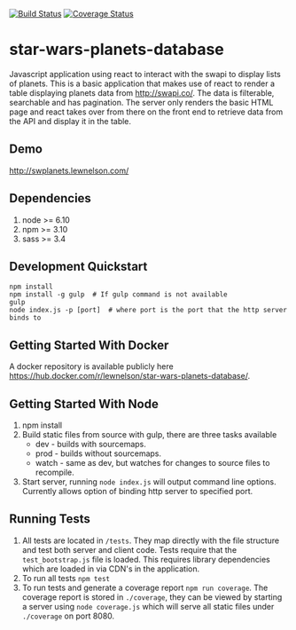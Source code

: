 [![Build Status](https://travis-ci.org/lewnelson/star-wars-planets-database.svg?branch=master)](https://travis-ci.org/lewnelson/star-wars-planets-database)
[![Coverage Status](https://coveralls.io/repos/github/lewnelson/star-wars-planets-database/badge.svg?branch=master)](https://coveralls.io/github/lewnelson/star-wars-planets-database?branch=master)

# star-wars-planets-database
Javascript application using react to interact with the swapi to display lists of planets. This is a basic application that makes use of react to render a table displaying planets data from http://swapi.co/. The data is filterable, searchable and has pagination. The server only renders the basic HTML page and react takes over from there on the front end to retrieve data from the API and display it in the table.

## Demo
http://swplanets.lewnelson.com/

## Dependencies
1. node >= 6.10
1. npm >= 3.10
1. sass >= 3.4

## Development Quickstart
```
npm install
npm install -g gulp  # If gulp command is not available
gulp
node index.js -p [port]  # where port is the port that the http server binds to
```

## Getting Started With Docker
A docker repository is available publicly here https://hub.docker.com/r/lewnelson/star-wars-planets-database/.

## Getting Started With Node
1. npm install
1. Build static files from source with gulp, there are three tasks available
    - dev - builds with sourcemaps.
    - prod - builds without sourcemaps.
    - watch - same as dev, but watches for changes to source files to recompile.
1. Start server, running `node index.js` will output command line options. Currently allows option of binding http server to specified port.

## Running Tests
1. All tests are located in `/tests`. They map directly with the file structure and test both server and client code. Tests require that the `test_bootstrap.js` file is loaded. This requires library dependencies which are loaded in via CDN's in the application.
1. To run all tests `npm test`
1. To run tests and generate a coverage report `npm run coverage`. The coverage report is stored in `./coverage`, they can be viewed by starting a server using `node coverage.js` which will serve all static files under `./coverage` on port 8080.